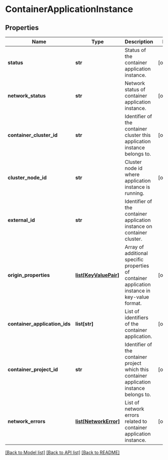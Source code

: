 # ContainerApplicationInstance

## Properties
Name | Type | Description | Notes
------------ | ------------- | ------------- | -------------
**status** | **str** | Status of the container application instance. | [optional] 
**network_status** | **str** | Network status of container application instance. | [optional] 
**container_cluster_id** | **str** | Identifier of the container cluster this application instance belongs to. | [optional] 
**cluster_node_id** | **str** | Cluster node id where application instance is running. | [optional] 
**external_id** | **str** | Identifier of the container application instance on container cluster. | 
**origin_properties** | [**list[KeyValuePair]**](KeyValuePair.md) | Array of additional specific properties of container application instance in key-value format.  | [optional] 
**container_application_ids** | **list[str]** | List of identifiers of the container application. | [optional] 
**container_project_id** | **str** | Identifier of the container project which this container application instance belongs to.  | [optional] 
**network_errors** | [**list[NetworkError]**](NetworkError.md) | List of network errors related to container application instance. | [optional] 

[[Back to Model list]](../README.md#documentation-for-models) [[Back to API list]](../README.md#documentation-for-api-endpoints) [[Back to README]](../README.md)

